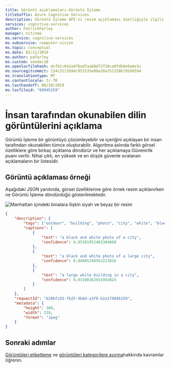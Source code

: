 ```yaml
---
title: Görüntü açıklamaları-Görüntü İşleme
titleSuffix: Azure Cognitive Services
description: Görüntü İşleme API'si resim açıklaması özelliğiyle ilgili kavramlar.
services: cognitive-services
author: PatrickFarley
manager: nitinme
ms.service: cognitive-services
ms.subservice: computer-vision
ms.topic: conceptual
ms.date: 02/11/2019
ms.author: pafarley
ms.custom: seodec18
ms.openlocfilehash: dcf61c642a9f8ad7aa68d72736ce8fdb0e9a6e3c
ms.sourcegitcommit: 124c3112b94c951535e0be20a751150b79289594
ms.translationtype: MT
ms.contentlocale: tr-TR
ms.lasthandoff: 08/10/2019
ms.locfileid: "68945259"
---
```

# <a name="describe-images-with-human-readable-language"></a>İnsan tarafından okunabilen dilin görüntülerini açıklama

Görüntü İşleme bir görüntüyü çözümleyebilir ve içeriğini açıklayan bir insan tarafından okunabilen tümce oluşturabilir. Algoritma aslında farklı görsel özelliklere göre birkaç açıklama döndürür ve her açıklamaya Güvenirlik puanı verilir. Nihai çıktı, en yüksek ve en düşük güvenle sıralanan açıklamaların bir listesidir.

## <a name="image-description-example"></a>Görüntü açıklaması örneği

Aşağıdaki JSON yanıtında, görsel özelliklerine göre örnek resim açıklanırken ne Görüntü İşleme döndürdüğü gösterilmektedir.

![Manhattan içindeki binalara ilişkin siyah ve beyaz bir resim](./Images/bw_buildings.png)

```json
{
    "description": {
        "tags": ["outdoor", "building", "photo", "city", "white", "black", "large", "sitting", "old", "water", "skyscraper", "many", "boat", "river", "group", "street", "people", "field", "tall", "bird", "standing"],
        "captions": [
            {
                "text": "a black and white photo of a city",
                "confidence": 0.95301952483304808
            },
            {
                "text": "a black and white photo of a large city",
                "confidence": 0.94085190563213816
            },
            {
                "text": "a large white building in a city",
                "confidence": 0.93108362931954824
            }
        ]
    },
    "requestId": "b20bfc83-fb25-4b8d-a3f8-b2a1f084b159",
    "metadata": {
        "height": 300,
        "width": 239,
        "format": "Jpeg"
    }
}
```

## <a name="next-steps"></a>Sonraki adımlar

[Görüntüleri etiketleme](concept-tagging-images.md) ve [görüntüleri kategorilere ayırma](concept-categorizing-images.md)hakkında kavramlar öğrenin.
